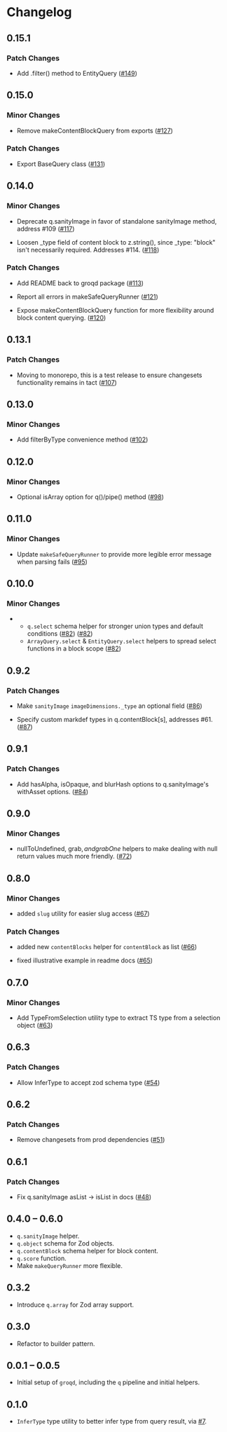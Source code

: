 # Changelog

## 0.15.1

### Patch Changes

- Add .filter() method to EntityQuery ([#149](https://github.com/FormidableLabs/groqd/pull/149))

## 0.15.0

### Minor Changes

- Remove makeContentBlockQuery from exports ([#127](https://github.com/FormidableLabs/groqd/pull/127))

### Patch Changes

- Export BaseQuery class ([#131](https://github.com/FormidableLabs/groqd/pull/131))

## 0.14.0

### Minor Changes

- Deprecate q.sanityImage in favor of standalone sanityImage method, address #109 ([#117](https://github.com/FormidableLabs/groqd/pull/117))

- Loosen \_type field of content block to z.string(), since \_type: "block" isn't necessarily required. Addresses #114. ([#118](https://github.com/FormidableLabs/groqd/pull/118))

### Patch Changes

- Add README back to groqd package ([#113](https://github.com/FormidableLabs/groqd/pull/113))

- Report all errors in makeSafeQueryRunner ([#121](https://github.com/FormidableLabs/groqd/pull/121))

- Expose makeContentBlockQuery function for more flexibility around block content querying. ([#120](https://github.com/FormidableLabs/groqd/pull/120))

## 0.13.1

### Patch Changes

- Moving to monorepo, this is a test release to ensure changesets functionality remains in tact ([#107](https://github.com/FormidableLabs/groqd/pull/107))

## 0.13.0

### Minor Changes

- Add filterByType convenience method ([#102](https://github.com/FormidableLabs/groqd/pull/102))

## 0.12.0

### Minor Changes

- Optional isArray option for q()/pipe() method ([#98](https://github.com/FormidableLabs/groqd/pull/98))

## 0.11.0

### Minor Changes

- Update `makeSafeQueryRunner` to provide more legible error message when parsing fails ([#95](https://github.com/FormidableLabs/groqd/pull/95))

## 0.10.0

### Minor Changes

- - `q.select` schema helper for stronger union types and default conditions ([#82](https://github.com/FormidableLabs/groqd/pull/82)) ([#82](https://github.com/FormidableLabs/groqd/pull/82))
  - `ArrayQuery.select` & `EntityQuery.select` helpers to spread select functions in a block scope ([#82](https://github.com/FormidableLabs/groqd/pull/82))

## 0.9.2

### Patch Changes

- Make `sanityImage` `imageDimensions._type` an optional field ([#86](https://github.com/FormidableLabs/groqd/pull/86))

- Specify custom markdef types in q.contentBlock[s], addresses #61. ([#87](https://github.com/FormidableLabs/groqd/pull/87))

## 0.9.1

### Patch Changes

- Add hasAlpha, isOpaque, and blurHash options to q.sanityImage's withAsset options. ([#84](https://github.com/FormidableLabs/groqd/pull/84))

## 0.9.0

### Minor Changes

- nullToUndefined, grab$, and grabOne$ helpers to make dealing with null return values much more friendly. ([#72](https://github.com/FormidableLabs/groqd/pull/72))

## 0.8.0

### Minor Changes

- added `slug` utility for easier slug access ([#67](https://github.com/FormidableLabs/groqd/pull/67))

### Patch Changes

- added new `contentBlocks` helper for `contentBlock` as list ([#66](https://github.com/FormidableLabs/groqd/pull/66))

- fixed illustrative example in readme docs ([#65](https://github.com/FormidableLabs/groqd/pull/65))

## 0.7.0

### Minor Changes

- Add TypeFromSelection utility type to extract TS type from a selection object ([#63](https://github.com/FormidableLabs/groqd/pull/63))

## 0.6.3

### Patch Changes

- Allow InferType to accept zod schema type ([#54](https://github.com/FormidableLabs/groqd/pull/54))

## 0.6.2

### Patch Changes

- Remove changesets from prod dependencies ([#51](https://github.com/FormidableLabs/groqd/pull/51))

## 0.6.1

### Patch Changes

- Fix q.sanityImage asList -> isList in docs ([#48](https://github.com/FormidableLabs/groqd/pull/48))

## 0.4.0 – 0.6.0

- `q.sanityImage` helper.
- `q.object` schema for Zod objects.
- `q.contentBlock` schema helper for block content.
- `q.score` function.
- Make `makeQueryRunner` more flexible.

## 0.3.2

- Introduce `q.array` for Zod array support.

## 0.3.0

- Refactor to builder pattern.

## 0.0.1 – 0.0.5

- Initial setup of `groqd`, including the `q` pipeline and initial helpers.

## 0.1.0

- `InferType` type utility to better infer type from query result, via [#7](https://github.com/FormidableLabs/groqd/pull/7).
